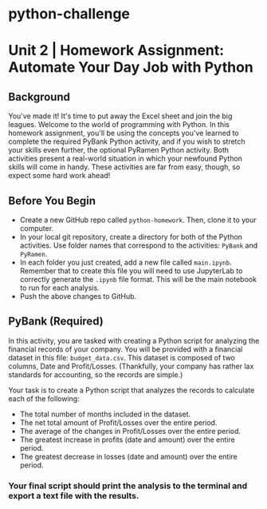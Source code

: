 # python-challenge
# Unit 2 | Homework Assignment: Automate Your Day Job with Python

## Background
You've made it! It's time to put away the Excel sheet and join the big leagues. Welcome to the world of programming with Python. In this homework assignment, you'll be using the concepts you've learned to complete the required PyBank Python activity, and if you wish to stretch your skills even further, the optional PyRamen Python activity. Both activities present a real-world situation in which your newfound Python skills will come in handy. These activities are far from easy, though, so expect some hard work ahead!

## Before You Begin
- Create a new GitHub repo called `python-homework`. Then, clone it to your computer.
- In your local git repository, create a directory for both of the Python activities. Use folder names that correspond to the activities: `PyBank` and `PyRamen`.
- In each folder you just created, add a new file called `main.ipynb`. Remember that to create this file you will need to use JupyterLab to correctly generate the `.ipynb` file format. This will be the main notebook to run for each analysis.
- Push the above changes to GitHub.

## PyBank (Required)
In this activity, you are tasked with creating a Python script for analyzing the financial records of your company. You will be provided with a financial dataset in this file: `budget_data.csv`. This dataset is composed of two columns, Date and Profit/Losses. (Thankfully, your company has rather lax standards for accounting, so the records are simple.)

Your task is to create a Python script that analyzes the records to calculate each of the following:
- The total number of months included in the dataset.
- The net total amount of Profit/Losses over the entire period.
- The average of the changes in Profit/Losses over the entire period.
- The greatest increase in profits (date and amount) over the entire period.
- The greatest decrease in losses (date and amount) over the entire period.

### Your final script should print the analysis to the terminal and export a text file with the results.
